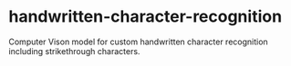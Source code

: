 # handwritten-character-recognition
Computer Vison model for custom handwritten character recognition including strikethrough characters.
